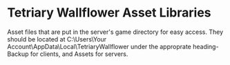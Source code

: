 # Tetriary Wallflower Asset Libraries
 Asset files that are put in the server's game directory for easy access.
They should be located at 
C:\Users\Your Account\AppData\Local\TetriaryWallflower
under the approprate heading- Backup for clients, and Assets for servers.
